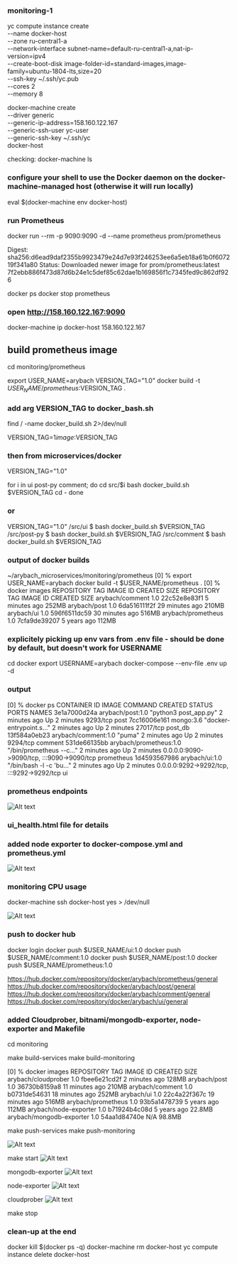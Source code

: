 
### monitoring-1

yc compute instance create \
--name docker-host \
--zone ru-central1-a \
--network-interface subnet-name=default-ru-central1-a,nat-ip-version=ipv4 \
--create-boot-disk image-folder-id=standard-images,image-family=ubuntu-1804-lts,size=20 \
--ssh-key ~/.ssh/yc.pub \
--cores 2 \
--memory 8


docker-machine create \
--driver generic \
--generic-ip-address=158.160.122.167 \
--generic-ssh-user yc-user \
--generic-ssh-key ~/.ssh/yc \
docker-host

checking:
docker-machine ls

### configure your shell to use the Docker daemon on the docker-machine-managed host (otherwise it will run locally)
eval $(docker-machine env docker-host)

### run Prometheus
docker run --rm -p 9090:9090 -d --name prometheus prom/prometheus

Digest: sha256:d6ead9daf2355b9923479e24d7e93f246253ee6a5eb18a61b0f607219f341a80
Status: Downloaded newer image for prom/prometheus:latest
7f2ebb886f473d87d6b24e1c5def85c62dae1b169856f1c7345fed9c862df926

docker ps
docker stop prometheus

### open http://158.160.122.167:9090
docker-machine ip docker-host
158.160.122.167

## build prometheus image
cd monitoring/prometheus

export USER_NAME=arybach
VERSION_TAG="1.0"
docker build -t $USER_NAME/prometheus:$VERSION_TAG .

### add arg VERSION_TAG to docker_bash.sh
find / -name docker_build.sh 2>/dev/null

VERSION_TAG=$1
image:$VERSION_TAG

### then from microservices/docker
VERSION_TAG="1.0"

for i in ui post-py comment; do
    cd src/$i
    bash docker_build.sh $VERSION_TAG
    cd -
done

### or
VERSION_TAG="1.0"
/src/ui $ bash docker_build.sh $VERSION_TAG
/src/post-py $ bash docker_build.sh $VERSION_TAG
/src/comment $ bash docker_build.sh $VERSION_TAG

### output of docker builds
~/arybach_microservices/monitoring/prometheus
[0] % export USER_NAME=arybach
docker build -t $USER_NAME/prometheus .
[0] % docker images
REPOSITORY           TAG       IMAGE ID       CREATED         SIZE
REPOSITORY           TAG       IMAGE ID       CREATED          SIZE
arybach/comment      1.0       22c52e8e83f1   5 minutes ago    252MB
arybach/post         1.0       6da516111f2f   29 minutes ago   210MB
arybach/ui           1.0       596f6511dc59   30 minutes ago   516MB
arybach/prometheus   1.0       7cfa9de39207   5 years ago      112MB

### explicitely picking up env vars from .env file - should be done by default, but doesn't work for USERNAME
cd docker
export USERNAME=arybach
docker-compose --env-file .env up -d

### output
[0] % docker ps
CONTAINER ID   IMAGE                    COMMAND                  CREATED         STATUS         PORTS                                       NAMES
3e1a7000d24a   arybach/post:1.0         "python3 post_app.py"    2 minutes ago   Up 2 minutes   9293/tcp                                    post
7cc16006e161   mongo:3.6                "docker-entrypoint.s…"   2 minutes ago   Up 2 minutes   27017/tcp                                   post_db
13f584a0eb23   arybach/comment:1.0      "puma"                   2 minutes ago   Up 2 minutes   9294/tcp                                    comment
531de66135bb   arybach/prometheus:1.0   "/bin/prometheus --c…"   2 minutes ago   Up 2 minutes   0.0.0.0:9090->9090/tcp, :::9090->9090/tcp prometheus
1d4593567986   arybach/ui:1.0           "/bin/bash -l -c 'bu…"   2 minutes ago   Up 2 minutes   0.0.0.0:9292->9292/tcp, :::9292->9292/tcp   ui


### prometheus endpoints
![Alt text](image.png)

### ui_health.html file for details

### added node exporter to docker-compose.yml and prometheus.yml
![Alt text](image-1.png)

### monitoring CPU usage
docker-machine ssh docker-host
yes > /dev/null

![Alt text](image-2.png)

### push to docker hub
docker login
docker push $USER_NAME/ui:1.0
docker push $USER_NAME/comment:1.0
docker push $USER_NAME/post:1.0
docker push $USER_NAME/prometheus:1.0

https://hub.docker.com/repository/docker/arybach/prometheus/general
https://hub.docker.com/repository/docker/arybach/post/general
https://hub.docker.com/repository/docker/arybach/comment/general
https://hub.docker.com/repository/docker/arybach/ui/general

### added Cloudprober, bitnami/mongodb-exporter, node-exporter and Makefile
cd monitoring

make build-services
make build-monitoring

[0] % docker images
REPOSITORY                 TAG       IMAGE ID       CREATED          SIZE
arybach/cloudprober        1.0       fbee6e21cd2f   2 minutes ago    128MB
arybach/post               1.0       36730b8159a8   11 minutes ago   210MB
arybach/comment            1.0       b0731de54631   18 minutes ago   252MB
arybach/ui                 1.0       22c4a22f367c   19 minutes ago   516MB
arybach/prometheus         1.0       93b5a1478739   5 years ago      112MB
arybach/node-exporter      1.0       b71924b4c08d   5 years ago      22.8MB
arybach/mongodb-exporter   1.0       54aa1d84740e   N/A              98.8MB

make push-services
make push-monitoring

![Alt text](image-3.png)

make start
![Alt text](image-4.png)

mongodb-exporter
![Alt text](image-5.png)

node-exporter
![Alt text](image-6.png)

cloudprober
![Alt text](image-7.png)

make stop

### clean-up at the end
docker kill $(docker ps -q)
docker-machine rm docker-host
yc compute instance delete docker-host
